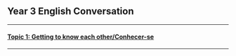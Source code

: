 ## Year 3 English Conversation

***

#### [Topic 1: Getting to know each other/Conhecer-se](https://tangerina-pt.github.io/English/GTKEO_C_18_19)

***
